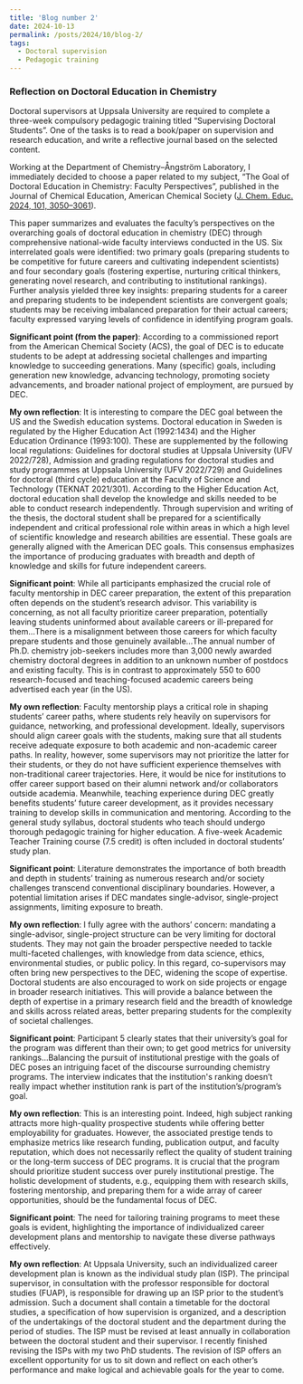 ```yaml
---
title: 'Blog number 2'
date: 2024-10-13
permalink: /posts/2024/10/blog-2/
tags:
  - Doctoral supervision
  - Pedagogic training
---
```


### Reflection on Doctoral Education in Chemistry

Doctoral supervisors at Uppsala University are required to complete a three-week compulsory pedagogic training titled “Supervising Doctoral Students”. One of the tasks is to read a book/paper on supervision and research education, and write a reflective journal based on the selected content. 

Working at the Department of Chemistry–Ångström Laboratory, I immediately decided to choose a paper related to my subject, “The Goal of Doctoral Education in Chemistry: Faculty Perspectives”, published in the Journal of Chemical Education, American Chemical Society ([J. Chem. Educ. 2024, 101, 3050–3061](https://doi.org/10.1021/acs.jchemed.4c00087)). 

This paper summarizes and evaluates the faculty’s perspectives on the overarching goals of doctoral education in chemistry (DEC) through comprehensive national-wide faculty interviews conducted in the US. Six interrelated goals were identified: two primary goals (preparing students to be competitive for future careers and cultivating independent scientists) and four secondary goals (fostering expertise, nurturing critical thinkers, generating novel research, and contributing to institutional rankings). Further analysis yielded three key insights: preparing students for a career and preparing students to be independent scientists are convergent goals; students may be receiving imbalanced preparation for their actual careers; faculty expressed varying levels of confidence in identifying program goals.

**Significant point (from the paper)**: According to a commissioned report from the American Chemical Society (ACS), the goal of DEC is to educate students to be adept at addressing societal challenges and imparting knowledge to succeeding generations. Many (specific) goals, including generation new knowledge, advancing technology, promoting society advancements, and broader national project of employment, are pursued by DEC. 

**My own reflection**: It is interesting to compare the DEC goal between the US and the Swedish education systems. Doctoral education in Sweden is regulated by the Higher Education Act (1992:1434) and the Higher Education Ordinance (1993:100). These are supplemented by the following local regulations: Guidelines for doctoral studies at Uppsala University (UFV 2022/728), Admission and grading regulations for doctoral studies and study programmes at Uppsala University (UFV 2022/729) and Guidelines for doctoral (third cycle) education at the Faculty of Science and Technology (TEKNAT 2021/301). According to the Higher Education Act, doctoral education shall develop the knowledge and skills needed to be able to conduct research independently. Through supervision and writing of the thesis, the doctoral student shall be prepared for a scientifically independent and critical professional role within areas in which a high level of scientific knowledge and research abilities are essential. These goals are generally aligned with the American DEC goals. This consensus emphasizes the importance of producing graduates with breadth and depth of knowledge and skills for future independent careers.

**Significant point**: While all participants emphasized the crucial role of faculty mentorship in DEC career preparation, the extent of this preparation often depends on the student’s research advisor. This variability is concerning, as not all faculty prioritize career preparation, potentially leaving students uninformed about available careers or ill-prepared for them…There is a misalignment between those careers for which faculty prepare students and those genuinely available…The annual number of Ph.D. chemistry job-seekers includes more than 3,000 newly awarded chemistry doctoral degrees in addition to an unknown number of postdocs and existing faculty. This is in contrast to approximately 550 to 600 research-focused and teaching-focused academic careers being advertised each year (in the US). 

**My own reflection**: Faculty mentorship plays a critical role in shaping students’ career paths, where students rely heavily on supervisors for guidance, networking, and professional development. Ideally, supervisors should align career goals with the students, making sure that all students receive adequate exposure to both academic and non-academic career paths. In reality, however, some supervisors may not prioritize the latter for their students, or they do not have sufficient experience themselves with non-traditional career trajectories. Here, it would be nice for institutions to offer career support based on their alumni network and/or collaborators outside academia. Meanwhile, teaching experience during DEC greatly benefits students’ future career development, as it provides necessary training to develop skills in communication and mentoring. According to the general study syllabus, doctoral students who teach should undergo thorough pedagogic training for higher education. A five-week Academic Teacher Training course (7.5 credit) is often included in doctoral students’ study plan. 

**Significant point**: Literature demonstrates the importance of both breadth and depth in students’ training as numerous research and/or society challenges transcend conventional disciplinary boundaries. However, a potential limitation arises if DEC mandates single-advisor, single-project assignments, limiting exposure to breath. 

**My own reflection**: I fully agree with the authors’ concern: mandating a single-advisor, single-project structure can be very limiting for doctoral students. They may not gain the broader perspective needed to tackle multi-faceted challenges, with knowledge from data science, ethics, environmental studies, or public policy. In this regard, co-supervisors may often bring new perspectives to the DEC, widening the scope of expertise. Doctoral students are also encouraged to work on side projects or engage in broader research initiatives. This will provide a balance between the depth of expertise in a primary research field and the breadth of knowledge and skills across related areas, better preparing students for the complexity of societal challenges.

**Significant point**: Participant 5 clearly states that their university’s goal for the program was different than their own; to get good metrics for university rankings…Balancing the pursuit of institutional prestige with the goals of DEC poses an intriguing facet of the discourse surrounding chemistry programs. The interview indicates that the institution's ranking doesn’t really impact whether institution rank is part of the institution’s/program’s goal.

**My own reflection**: This is an interesting point. Indeed, high subject ranking attracts more high-quality prospective students while offering better employability for graduates. However, the associated prestige tends to emphasize metrics like research funding, publication output, and faculty reputation, which does not necessarily reflect the quality of student training or the long-term success of DEC programs. It is crucial that the program should prioritize student success over purely institutional prestige. The holistic development of students, e.g., equipping them with research skills, fostering mentorship, and preparing them for a wide array of career opportunities, should be the fundamental focus of DEC. 

**Significant point**: The need for tailoring training programs to meet these goals is evident, highlighting the importance of individualized career development plans and mentorship to navigate these diverse pathways effectively. 

**My own reflection**: At Uppsala University, such an individualized career development plan is known as the individual study plan (ISP). The principal supervisor, in consultation with the professor responsible for doctoral studies (FUAP), is responsible for drawing up an ISP prior to the student’s admission. Such a document shall contain a timetable for the doctoral studies, a specification of how supervision is organized, and a description of the undertakings of the doctoral student and the department during the period of studies. The ISP must be revised at least annually in collaboration between the doctoral student and their supervisor. I recently finished revising the ISPs with my two PhD students. The revision of ISP offers an excellent opportunity for us to sit down and reflect on each other’s performance and make logical and achievable goals for the year to come. 
